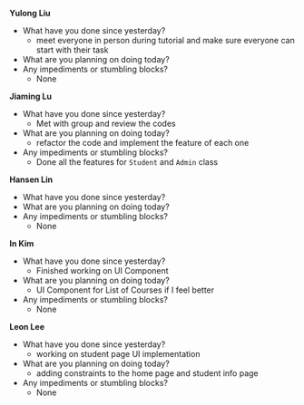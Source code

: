 **Yulong Liu**

- What have you done since yesterday?
  - meet everyone in person during tutorial and make sure everyone can start with their task
- What are you planning on doing today?
- Any impediments or stumbling blocks?
  - None

**Jiaming Lu**

- What have you done since yesterday?
  - Met with group and review the codes
- What are you planning on doing today?
  - refactor the code and implement the feature of each one
- Any impediments or stumbling blocks?
  - Done all the features for `Student` and `Admin` class

**Hansen Lin**

- What have you done since yesterday?
- What are you planning on doing today?
- Any impediments or stumbling blocks?
  - None

**In Kim**
- What have you done since yesterday?
  - Finished working on UI Component
- What are you planning on doing today?
  - UI Component for List of Courses if I feel better
- Any impediments or stumbling blocks?
  - None

**Leon Lee**
- What have you done since yesterday?
  - working on student page UI implementation 
- What are you planning on doing today?
  - adding constraints to the home page and student info page
- Any impediments or stumbling blocks?
  - None
